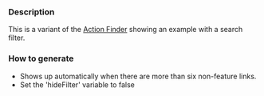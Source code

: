 ### Description
This is a variant of the [Action Finder](./?p=organisms-action-finder) showing an example with a search filter.

### How to generate
* Shows up automatically when there are more than six non-feature links.
* Set the 'hideFilter' variable to false
